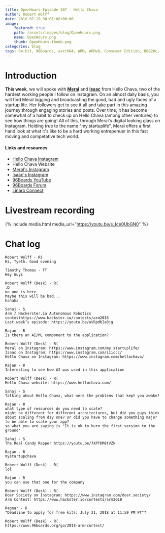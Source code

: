 ```yaml
---
title: OpenHours Episode 107 - Hello Chava
author: Robert Wolff
date: 2018-07-19 00:01:00+00:00
image:
    featured: true
    path: /assets/images/blog/OpenHours.png
    name: OpenHours.png
    thumb: OpenHours-thumb.png
categories: blog
tags: 64-bit, 96Boards, aarch64, ARM, ARMv8, Consumer Edition, DB820c, Rock960, Hikey960, enterprise edition, product, single board computer, linaro, linux, open source, openhours, robert wolff, podcast, technology, tech, computer, hardware, software, groupgets, qwerty, embedded, crowd fund, mezzanine, community, hello chava, startup
---
```


# Introduction

**This week**, we will spoke with **[Meral](https://www.instagram.com/my.startuplife/)** and **[Isaac](https://www.instagram.com/iiiccc/)** from Hello Chava, two of the hardest working people I follow on Instagram. On an almost daily basis, you will find Meral logging and broadcasting the good, bad and ugly faces of a startup life. Her followers get to see it all and take part in this amazing journey through engaging stories and posts. Over time, it has become somewhat of a habit to check up on Hello Chava (among other ventures) to see how things are going! All of this, through Meral's digital looking glass on Instagram. Holding true to the name "my.startuplife", Meral offers a first hand look at what it's like to be a hard working entrepenuer in this fast moving and competative tech world.

#### Links and resources

- [Hello Chava Instagram](https://www.instagram.com/hellochava/)
- Hello Chava Website
- [Meral's Instagram](https://www.instagram.com/my.startuplife/)
- [Isaac's Instagram](https://www.instagram.com/iiiccc/)
- [96Boards YouTube](https://www.youtube.com/c/96Boards/)
- [96Boards Forum](https://discuss.96boards.org/)
- [Linaro Connect](http://connect.linaro.org/)

# Livestream recording

{% include media.html media_url="https://youtu.be/s_Ice0UbGN0" %}

# Chat log

```
Robert Wolff - R(
Hi, Tyeth. Good evening 

Timothy Thomas - TT
Hey Guys

Robert Wolff (Desk) - R(
:D
no one is here
Maybe this will be bad...
hahaha

Sahaj - S
Arm / Hackerster.io Autonomous Robotics contesthttps://www.hackster.io/contests/arm2018
Last week’s episode: https://youtu.be/aVRpdbIa0jg

Rajan - R
Is there an AI/ML component to the application?

Robert Wolff (Desk) - R(
Meral on Instagram: https://www.instagram.com/my.startuplife/
Isaac on Instagram: https://www.instagram.com/iiiccc/
Hello Chava on Instagram: https://www.instagram.com/hellochava/

Rajan - R
Interesting to see how AI was used in this application

Robert Wolff (Desk) - R(
Hello Chava website: https://www.hellochava.com/

Sahaj - S
Talking about Hello Chava, what were the problems that kept you awake?

Rajan - R
what type of resources do you need to scale?
might be different for different architectures, but did you guys think about scaling from day one? or did you have to change something major to be able to scale your app?
so what you are saying is "It is ok to burn the first version to the ground"

Sahaj - S
The Real Candy Rapper https://youtu.be/7XPTKM8tVZk

Rajan - R
mystartupchava

Robert Wolff (Desk) - R(
lol

Rajan - R
you can use that one for the company

Robert Wolff (Desk) - R(
Doer Society on Instagram: https://www.instagram.com/doer.society/
Arm Contest: https://www.hackster.io/contests/arm2018

Ragnar - R
"Deadline to apply for free kits: July 21, 2018 at 11:59 PM PT"?

Robert Wolff (Desk) - R(
https://www.96boards.org/go/2018-arm-contest/

```

